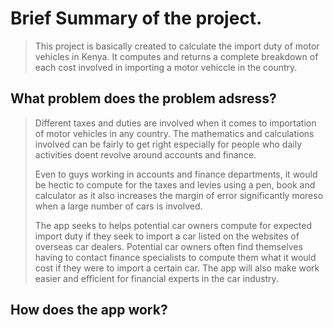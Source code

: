 # Brief Summary of the project.
>This project is basically created to calculate the import duty of motor vehicles in Kenya. It computes and returns a complete breakdown of each cost involved in importing a motor vehiccle in the country.

## What problem does the problem adsress?
>Different taxes and duties are involved when it comes to importation of motor vehicles in any country. The mathematics and calculations involved can be fairly to get right especially for people who daily activities doent revolve around accounts and finance.
>
>Even to guys working in accounts and finance departments, it would be hectic to compute for the taxes and levies using a pen, book and calculator as it also increases the margin of error significantly moreso when a large number of cars is involved.
>
>The app seeks to helps potential car owners compute for expected import duty if they seek to import a car listed on the websites of overseas car dealers. Potential car owners often find themselves having to contact finance specialists to compute them what it would cost if they were to import a certain car. The app will also make work easier and efficient for financial experts in the car industry.

## How does the app work?

